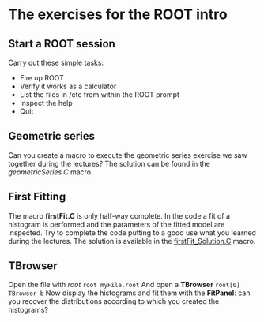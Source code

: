 # The exercises for the ROOT intro

## Start a ROOT session
Carry out these simple tasks:
 - Fire up ROOT
 - Verify it works as a calculator
 - List the files in /etc from within the ROOT prompt
 - Inspect the help
 - Quit

## Geometric series
Can you create a macro to execute the geometric series exercise we saw together during the lectures?
The solution can be found in the *geometricSeries.C* macro.

## First Fitting 
The macro **firstFit.C** is only half-way complete. In the code a fit of a histogram is performed
and the parameters of the fitted model are inspected.
Try to complete the code putting to a good use what you learned during the lectures.
The solution is available in the [firstFit_Solution.C](firstFit_Solution.C) macro.


## TBrowser
Open the file with *root*
```root myFile.root```
And open a **TBrowser**
```root[0] TBrowser b```
Now display the histograms and fit them with the **FitPanel**: can you recover the distributions according to which you created the histograms?
